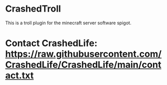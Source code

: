 # CrashedTroll
This is a troll plugin for the minecraft server software spigot.
#
#
# Contact CrashedLife: https://raw.githubusercontent.com/CrashedLife/CrashedLife/main/contact.txt
